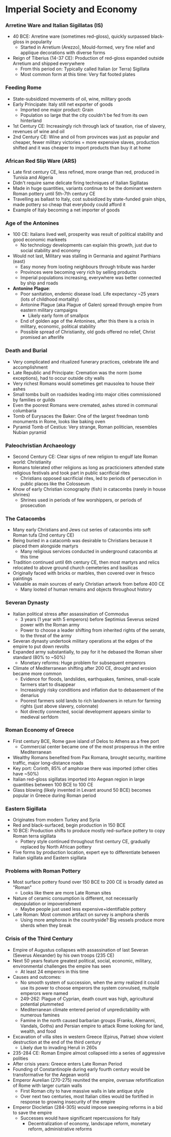 # Imperial Society and Economy
### Arretine Ware and Italian Sigillatas (IS)
 - 40 BCE: Arretine ware (sometimes red-gloss), quickly surpassed black-gloss in popularity
	 - Started in Arretium (Arezzo), Mould-formed, very fine relief and applique decorations with diverse forms
 - Reign of Tiberius (14-37 CE): Production of red-gloss expanded outside Arretium and shipped everywhere
	 - From this period on: Typically called Italian (or Terra) Sigillata
	 - Most common form at this time: Very flat footed plates

### Feeding Rome
 - State-subsidized movements of oil, wine, military goods
 - Early Principate: Italy still net exporter of goods
	 - Imported one major product: Grain
	 - Population so large that the city couldn't be fed from its own hinterland
 - 1st Century CE: Increasingly rich through lack of taxation, rise of slavery, revenues of wine and oil
 - 2nd Century CE: Wine and oil from provinces was just as popular and cheaper, fewer military victories = more expensive slaves, production shifted and it was cheaper to import products than buy it at home

### African Red Slip Ware (ARS)
 - Late first century CE, less refined, more orange than red, produced in Tunisia and Algeria
 - Didn't require same delicate firing techniques of Italian Sigillatas
 - Made in huge quantities, variants continue to be the dominant western Roman pottery until 5th-7th century CE
 - Travelling as ballast to Italy, cost subsidized by state-funded grain ships, made pottery so cheap that everybody could afford it
 - Example of Italy becoming a net importer of goods

### Age of the Antonines
 - 100 CE: Italians lived well, prosperity was result of political stability and good economic markeets
	 - No technology developments can explain this growth, just due to social stability and economy
 - Would not last, Military was stalling in Germania and against Parthians (east)
	 - Easy money from looting neighbours through tribute was harder
	 - Provinces were becoming very rich by selling products
	 - Imperial populations increasing, everywhere was better connected by ship and roads
 - **Antonine Plague**:
	 - Poor sanitation, endemic disease load. Life expectancy ~25 years (lots of childhood mortality)
	 - Antonine Plague (aka Plague of Galen) spread through empire from eastern military campaigns
		 - Likely early form of smallpox
	 - End of golden age of the Antonines, after this there is a crisis in military, economic, political stability
	 - Possible spread of Christianity, old gods offered no relief, Christ promised an afterlife

### Death and Burial
 - Very complicated and ritualized funerary practices, celebrate life and accomplishment
 - Late Republic and Principate: Cremation was the norm (some exceptions), had to occur outside city walls
 - Very richest Romans would sometimes get mausolea to house their ashes
 - Small tombs built on roadsides leading into major cities commissioned by families or guilds
 - Even the poorest Romans were cremated, ashes stored in communal columbaria
 - Tomb of Eurysaces the Baker: One of the largest freedman tomb monuments in Rome, looks like baking oven
 - Pyramid Tomb of Cestius: Very strange, Roman politician, resembles Nubian pyramid

### Paleochristian Archaeology
 - Second Century CE: Clear signs of new religion to engulf late Roman world: Christianity
 - Romans tolerated other religions as long as practicioners attended state religious festivals and took part in public sacrificial rites
	 - Christians opposed sacrificial rites, led to periods of persecution in public places like the Colosseum
 - Know of early Christian iconography (fish) in catacombs (rarely in house shrines)
	 - Shrines used in periods of few worshippers, or periods of prosecution

### The Catacombs
 - Many early Christians and Jews cut series of catacombs into soft Roman tufa (2nd century CE)
 - Being buried in a catacomb was desirable to Christians because it placed them alongside martyrs
	 - Many religious services conducted in underground catacombs at this time
 - Tradition continued until 6th century CE, then most martyrs and relics relocated to above ground church cemeteries and basilicas
 - Originally faced with bricks or marbles, then covered over in fresco paintings
 - Valuable as main sources of early Christian artwork from before 400 CE
	 - Many looted of human remains and objects throughout history

### Severan Dynasty
 - Italian political stress after assassination of Commodus
	 - 3 years (1 year with 5 emperors) before Septimius Severus seized power with the Roman army
	 - Power to choose a leader shifting from inherited rights of the senate, to the threat of the army
 - Severan dynasty undertook military operations at the edges of the empire to put down revolts
 - Expanded army substantially, to pay for it he debased the Roman silver standard (80% to ~50%)
	 - Monetary reforms: Huge problem for subsequent emperors
 - Climate of Mediterranean shifting after 200 CE, drought and erosion became more common
	 - Evidence for floods, landslides, earthquakes, famines, small-scale farmers start to disappear
	 - Increasingly risky conditions and inflation due to debasement of the denarius
	 - Poorest farmers sold lands to rich landowners in return for farming rights (just above slavery, colonnate)
	 - Not directly connected, social development appears similar to medieval serfdom

### Roman Economy of Greece
 - First century BCE, Rome gave island of Delos to Athens as a free port
	 - Commercial center became one of the most prosperous in the entire Mediterranean
 - Wealthy Romans benefited from Pax Romana, brought security, maritime traffic, major long-distance roads
 - Key port: Corinth, 85% of amphorae there was imported (other cities have ~50%)
 - Italian red-gloss sigillatas imported into Aegean region in large quantities between 100 BCE to 100 CE
 - Glass blowing (likely invented in Levant around 50 BCE) becomes popular in Greece during Roman period

### Eastern Sigillata
 - Originates from modern Turkey and Syria
 - Red and black-surfaced, begin production in 150 BCE
 - 10 BCE: Production shifts to produce mostly red-surface pottery to copy Roman terra sigillata
	 - Pottery style continued throughout first century CE, gradually replaced by North African pottery
 - Five forms by production location, expert eye to differentiate between Italian sigillata and Eastern sigillata

### Problems with Roman Pottery
 - Most surface pottery found over 150 BCE to 200 CE is broadly dated as "Roman"
	 - Looks like there are more Late Roman sites
 - Nature of ceramic consumption is different, not necessarily depopulation or impoverishment
	 - Maybe people just used less expensive+identifiable pottery
 - Late Roman: Most common artifact on survey is amphora sherds
	 - Using more amphoras in the countryside? Big vessels produce more sherds when they break

### Crisis of the Third Century
 - Empire of Augustus collapses with assassination of last Severan (Severus Alexander) by his own troops (235 CE)
 - Next 50 years feature greatest political, social, economic, military, environmental challenges the empire has seen
	 - At least 24 emperors in this time
 - Causes and outcomes:
	 - No smooth system of succession, when the army realized it could use its power to choose emperors the system convulsed, multiple emperors were named
	 - 249-262: Plague of Cyprian, death count was high, agricultural potential plummeted
	 - Mediterranean climate entered period of unpredictability with numerous famines
	 - Famine in the north caused barbarian groups (Franks, Alemanni, Vandals, Goths) and Persian empire to attack Rome looking for land, wealth, and food
 - Excavation of villa sites in western Greece (Epirus, Patrae) show violent destruction at the end of the third century
	 - Likely due to invading Heruli in 260s
 - 235-284 CE: Roman  Empire almost collapsed into a series of aggressive polities
 - After crisis years: Greece enters Late Roman Period
 - Founding of Constantinople during early fourth century would be transformative for the Aegean world
 - Emperor Aurelian (270-275) reunited the empire, oversaw refortification of Rome with larger curtain walls
	 - First Roman city to have massive walls in late antique style
	 - Over next two centuries, most Italian cities would be fortified in response to growing insecurity of the empire
 - Emperor Diocletian (284-305) would impose sweeping reforms in a bid to save the empire
	 - Successes would have significant repercussions for Italy
		 - Decentralization of economy, landscape reform, monetary reform, administrative reforms
